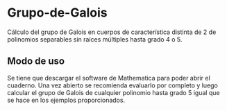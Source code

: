 # Grupo-de-Galois
Cálculo del grupo de Galois en cuerpos de característica distinta de 2 de polinomios separables sin raíces múltiples hasta grado 4 o 5.

## Modo de uso
Se tiene que descargar el software de Mathematica para poder abrir el cuaderno. Una vez abierto se recomienda evaluarlo por completo y luego calcular el grupo de Galois de cualquier polinomio hasta grado 5 igual que se hace en los ejemplos proporcionados.
